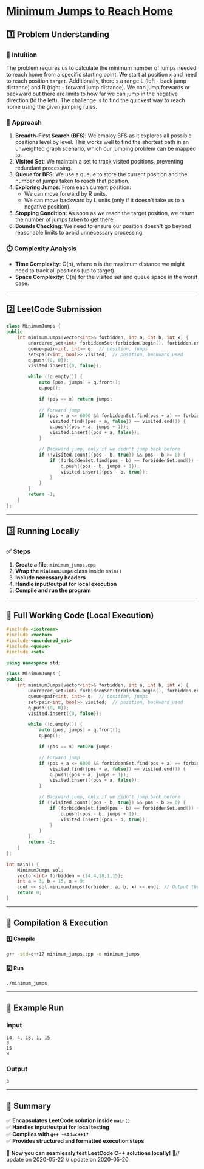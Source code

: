 # **[Minimum Jumps to Reach Home](https://leetcode.com/problems/minimum-jumps-to-reach-home/description/)**  

## **1️⃣ Problem Understanding**  
### **📌 Intuition**  
The problem requires us to calculate the minimum number of jumps needed to reach home from a specific starting point. We start at position `x` and need to reach position `target`. Additionally, there's a range L (left - back jump distance) and R (right - forward jump distance). We can jump forwards or backward but there are limits to how far we can jump in the negative direction (to the left). The challenge is to find the quickest way to reach home using the given jumping rules.  

### **🚀 Approach**  
1. **Breadth-First Search (BFS)**: We employ BFS as it explores all possible positions level by level. This works well to find the shortest path in an unweighted graph scenario, which our jumping problem can be mapped to.
2. **Visited Set**: We maintain a set to track visited positions, preventing redundant processing.
3. **Queue for BFS**: We use a queue to store the current position and the number of jumps taken to reach that position.
4. **Exploring Jumps**: From each current position:
   - We can move forward by R units.
   - We can move backward by L units (only if it doesn't take us to a negative position).
5. **Stopping Condition**: As soon as we reach the target position, we return the number of jumps taken to get there.
6. **Bounds Checking**: We need to ensure our position doesn't go beyond reasonable limits to avoid unnecessary processing.

### **⏱️ Complexity Analysis**  
- **Time Complexity**: O(n), where n is the maximum distance we might need to track all positions (up to target).
- **Space Complexity**: O(n) for the visited set and queue space in the worst case.

---  

## **2️⃣ LeetCode Submission**  
```cpp
class MinimumJumps {
public:
    int minimumJumps(vector<int>& forbidden, int a, int b, int x) {
        unordered_set<int> forbiddenSet(forbidden.begin(), forbidden.end());
        queue<pair<int, int>> q;  // position, jumps
        set<pair<int, bool>> visited;  // position, backward_used
        q.push({0, 0});
        visited.insert({0, false});

        while (!q.empty()) {
            auto [pos, jumps] = q.front();
            q.pop();

            if (pos == x) return jumps;

            // Forward jump
            if (pos + a <= 6000 && forbiddenSet.find(pos + a) == forbiddenSet.end() &&
                visited.find({pos + a, false}) == visited.end()) {
                q.push({pos + a, jumps + 1});
                visited.insert({pos + a, false});
            }

            // Backward jump, only if we didn't jump back before
            if (!visited.count({pos - b, true}) && pos - b >= 0) {
                if (forbiddenSet.find(pos - b) == forbiddenSet.end()) {
                    q.push({pos - b, jumps + 1});
                    visited.insert({pos - b, true});
                }
            }
        }
        return -1;
    }
};
```  

---  

## **3️⃣ Running Locally**  
### **✅ Steps**  
1. **Create a file**: `minimum_jumps.cpp`  
2. **Wrap the `MinimumJumps` class** inside `main()`  
3. **Include necessary headers**  
4. **Handle input/output for local execution**  
5. **Compile and run the program**  

---  

## **📝 Full Working Code (Local Execution)**  
```cpp
#include <iostream>
#include <vector>
#include <unordered_set>
#include <queue>
#include <set>

using namespace std;

class MinimumJumps {
public:
    int minimumJumps(vector<int>& forbidden, int a, int b, int x) {
        unordered_set<int> forbiddenSet(forbidden.begin(), forbidden.end());
        queue<pair<int, int>> q;  // position, jumps
        set<pair<int, bool>> visited;  // position, backward_used
        q.push({0, 0});
        visited.insert({0, false});

        while (!q.empty()) {
            auto [pos, jumps] = q.front();
            q.pop();

            if (pos == x) return jumps;

            // Forward jump
            if (pos + a <= 6000 && forbiddenSet.find(pos + a) == forbiddenSet.end() &&
                visited.find({pos + a, false}) == visited.end()) {
                q.push({pos + a, jumps + 1});
                visited.insert({pos + a, false});
            }

            // Backward jump, only if we didn't jump back before
            if (!visited.count({pos - b, true}) && pos - b >= 0) {
                if (forbiddenSet.find(pos - b) == forbiddenSet.end()) {
                    q.push({pos - b, jumps + 1});
                    visited.insert({pos - b, true});
                }
            }
        }
        return -1;
    }
};

int main() {
    MinimumJumps sol;
    vector<int> forbidden = {14,4,18,1,15};
    int a = 3, b = 15, x = 9;
    cout << sol.minimumJumps(forbidden, a, b, x) << endl; // Output the result
    return 0;
}
```  

---  

## **🔧 Compilation & Execution**  
#### **1️⃣ Compile**  
```bash
g++ -std=c++17 minimum_jumps.cpp -o minimum_jumps
```  

#### **2️⃣ Run**  
```bash
./minimum_jumps
```  

---  

## **🎯 Example Run**  
### **Input**  
```
14, 4, 18, 1, 15
3
15
9
```  
### **Output**  
```
3
```  

---  

## **📌 Summary**  
✅ **Encapsulates LeetCode solution inside `main()`**  
✅ **Handles input/output for local testing**  
✅ **Compiles with `g++ -std=c++17`**  
✅ **Provides structured and formatted execution steps**  

🚀 **Now you can seamlessly test LeetCode C++ solutions locally!** 🚀// update on 2020-05-22
// update on 2020-05-20
